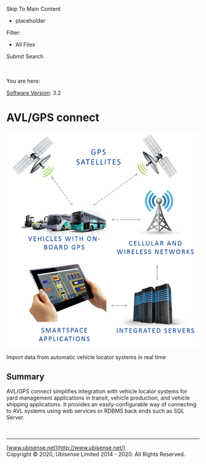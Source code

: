 

Skip To Main Content

[](../../../Home.htm)

  * placeholder

Filter:

  * All Files

Submit Search

![Navigate previous](../../../images/transparent.gif) ![Navigate
next](../../../images/transparent.gif) ![Expand
all](../../../images/transparent.gif) ![](../../../images/transparent.gif)
![Print](../../../images/transparent.gif)

You are here:

[Software Version](../../FrontMatters\(Online\)/features-and-versions.htm):
3.2

# AVL/GPS connect

![](../../../images/AVLGPSConnect.jpg)

Import data from automatic vehicle locator systems in real time

## Summary

AVL/GPS connect simplifies integration with vehicle locator systems for yard
management applications in transit, vehicle production, and vehicle shipping
applications. It provides an easily-configurable way of connecting to AVL
systems using web services or RDBMS back ends such as SQL Server.

![Navigate previous](../../../images/transparent.gif) ![Navigate
next](../../../images/transparent.gif) ![Expand
all](../../../images/transparent.gif) ![](../../../images/transparent.gif)
![Print](../../../images/transparent.gif)

* * *

[www.ubisense.net](http://www.ubisense.net/)  
Copyright © 2020, Ubisense Limited 2014 - 2020. All Rights Reserved.

